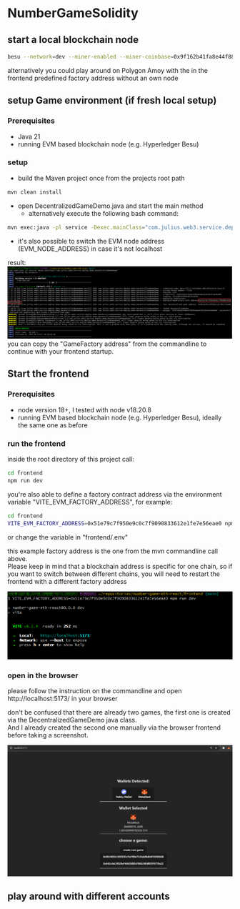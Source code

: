 # NumberGameSolidity

## start a local blockchain node
``` bash
besu --network=dev --miner-enabled --miner-coinbase=0x9f162b41fa8e44f885bedae410418145a4e8ed06 --rpc-http-cors-origins="all" --host-allowlist="*" --rpc-ws-enabled --rpc-http-enabled --data-path=/tmp/tmpDatdir
```

alternatively you could play around on Polygon Amoy with the in the frontend predefined factory address without an own node

## setup Game environment (if fresh local setup)

### Prerequisites
* Java 21
* running EVM based blockchain node (e.g. Hyperledger Besu)

### setup
* build the Maven project once from the projects root path
``` bash
mvn clean install
``` 
* open DecentralizedGameDemo.java and start the main method
  * alternatively execute the following bash command: 
``` bash
mvn exec:java -pl service -Dexec.mainClass="com.julius.web3.service.deploy.demo.DecentralizedGameDemo"
```
* it's also possible to switch the EVM node address (EVM_NODE_ADDRESS) in case it's not localhost

result:
![maven demo](doc/mvn_DecentralizedGameDemo.png)
you can copy the "GameFactory address" from the commandline to continue with your frontend startup.

## Start the frontend

### Prerequisites
* node version 18+, I tested with node v18.20.8
* running EVM based blockchain node (e.g. Hyperledger Besu), ideally the same one as before

### run the frontend
inside the root directory of this project call:

``` bash
cd frontend
npm run dev
```

you're also able to define a factory contract address via the environment variable "VITE_EVM_FACTORY_ADDRESS", for example:
``` bash
cd frontend
VITE_EVM_FACTORY_ADDRESS=0x51e79c7f950e9c0c7f9090833612e1fe7e56eae0 npm run dev
```
or change the variable in "frontend/.env"

this example factory address is the one from the mvn commandline call above.\
Please keep in mind that a blockchain address is specific for one chain, so if you want to switch between different chains, you will need to restart the frontend with a different factory address

![frontend](doc/frontend_started_env.png)

### open in the browser
please follow the instruction on the commandline and open http://localhost:5173/ in your browser

don't be confused that there are already two games, the first one is created via the DecentralizedGameDemo java class.\
And I already created the second one manually via the browser frontend before taking a screenshot.

![browser frontend](doc/browser_frontend.png)

## play around with different accounts